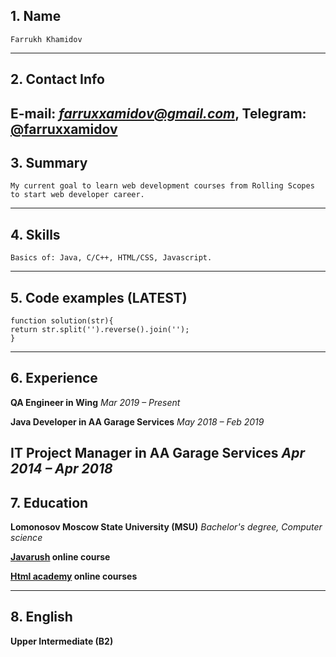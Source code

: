 ## 1. Name
    Farrukh Khamidov
---
## 2. Contact Info
E-mail: [*farruxxamidov@gmail.com*](mailto:farruxxamidov@gmail.com),
Telegram: [@farruxxamidov](maito:https://t.me/farruxxamidov)
---
## 3. Summary
    My current goal to learn web development courses from Rolling Scopes to start web developer career.
---
## 4. Skills 
    Basics of: Java, C/C++, HTML/CSS, Javascript.
---
## 5. Code examples (LATEST)
    function solution(str){
    return str.split('').reverse().join('');
    }
---
## 6. Experience 
**QA Engineer in Wing**
*Mar 2019 – Present*

**Java Developer in AA Garage Services**
*May 2018 – Feb 2019*

**IT Project Manager in AA Garage Services**
*Apr 2014 – Apr 2018*
---
## 7. Education
**Lomonosov Moscow State University (MSU)**
*Bachelor's degree, Computer science*

**[Javarush](https://javarush.ru/) online course**

**[Html academy](https://htmlacademy.ru/courses/299/practice) online courses**

---
## 8. English 
**Upper Intermediate (B2)**
